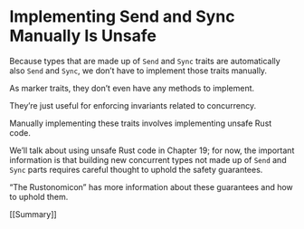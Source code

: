 # Implementing Send and Sync Manually Is Unsafe

Because types that are made up of `Send` and `Sync` traits are automatically also `Send` and `Sync`, we don’t have to implement those traits manually.

As marker traits, they don’t even have any methods to implement.

They’re just useful for enforcing invariants related to concurrency.


Manually implementing these traits involves implementing unsafe Rust code.

We’ll talk about using unsafe Rust code in Chapter 19; for now, the important information is that building new concurrent types not made up of `Send` and `Sync` parts requires careful thought to uphold the safety guarantees.

“The Rustonomicon” has more information about these guarantees and how to uphold them.



[[Summary]]
